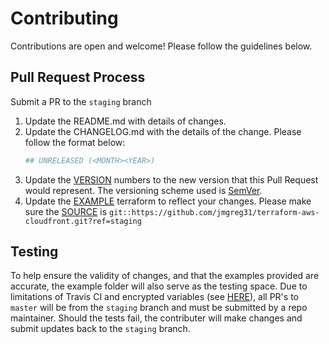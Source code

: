 # Contributing

Contributions are open and welcome!  Please follow the guidelines below.

## Pull Request Process

Submit a PR to the `staging` branch

1. Update the README.md with details of changes.
2. Update the CHANGELOG.md with the details of the change.  Please follow the format below:
    ```sh
    ## UNRELEASED (<MONTH><YEAR>)
    ```
3. Update the [VERSION](https://github.com/jmgreg31/terraform-aws-cloudfront/blob/master/VERSION) numbers to the new version that this Pull Request would represent. The versioning scheme used is [SemVer](http://semver.org/).
4. Update the [EXAMPLE](https://github.com/jmgreg31/terraform-aws-cloudfront/blob/master/example) terraform to reflect your changes.  Please make sure the [SOURCE](https://github.com/jmgreg31/terraform-aws-cloudfront/blob/master/example/main.tf#L142) is `git::https://github.com/jmgreg31/terraform-aws-cloudfront.git?ref=staging`

## Testing

To help ensure the validity of changes, and that the examples provided are accurate, the example folder will also serve as the testing space.  Due to limitations of Travis CI and encrypted variables (see [HERE](https://docs.travis-ci.com/user/pull-requests/#pull-requests-and-security-restrictions)), all PR's to `master` will be from the `staging` branch and must be submitted by a repo maintainer.  Should the tests fail, the contributer will make changes and submit updates back to the `staging` branch.